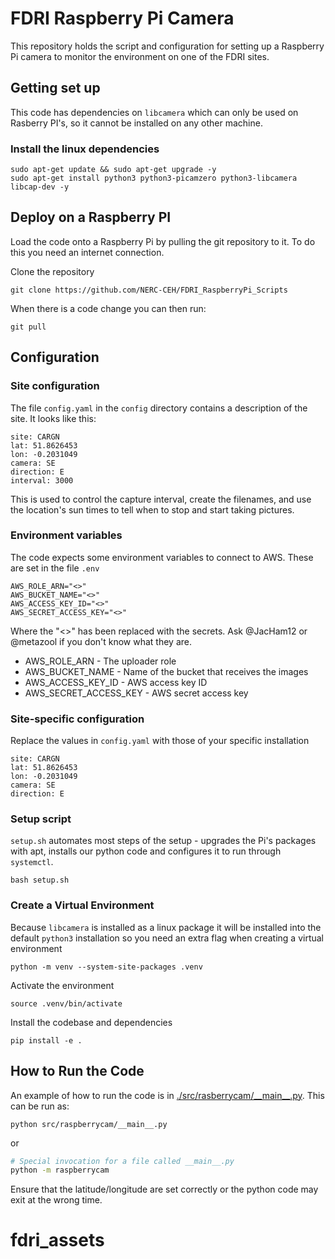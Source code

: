 # FDRI Raspberry Pi Camera

This repository holds the script and configuration for setting up a Raspberry Pi camera to monitor the environment on one of the FDRI sites.

## Getting set up

This code has dependencies on `libcamera` which can only be used on Rasberry PI's, so it cannot be installed on any other machine.

### Install the linux dependencies
```
sudo apt-get update && sudo apt-get upgrade -y
sudo apt-get install python3 python3-picamzero python3-libcamera libcap-dev -y
```

## Deploy on a Raspberry PI

Load the code onto a Raspberry Pi by pulling the git repository to it. To do this you need an internet connection.

Clone the repository

```shell
git clone https://github.com/NERC-CEH/FDRI_RaspberryPi_Scripts
```

When there is a code change you can then run:
```shell
git pull
```

## Configuration

### Site configuration

The file `config.yaml` in the `config` directory contains a description of the site. It looks like this:

```
site: CARGN
lat: 51.8626453
lon: -0.2031049
camera: SE
direction: E
interval: 3000
```

This is used to control the capture interval, create the filenames, and use the location's sun times to tell when to stop and start taking pictures.

### Environment variables
The code expects some environment variables to connect to AWS.
These are set in the file `.env`

```shell .env
AWS_ROLE_ARN="<>"
AWS_BUCKET_NAME="<>"
AWS_ACCESS_KEY_ID="<>"
AWS_SECRET_ACCESS_KEY="<>"
```

Where the "<>" has been replaced with the secrets. Ask @JacHam12 or @metazool if you don't know what they are.

- AWS_ROLE_ARN - The uploader role
- AWS_BUCKET_NAME - Name of the bucket that receives the images
- AWS_ACCESS_KEY_ID - AWS access key ID
- AWS_SECRET_ACCESS_KEY - AWS secret access key

### Site-specific configuration

Replace the values in `config.yaml` with those of your specific installation

```
site: CARGN
lat: 51.8626453
lon: -0.2031049
camera: SE
direction: E
```

### Setup script

`setup.sh` automates most steps of the setup - upgrades the Pi's packages with apt, installs our python code and configures it to run through `systemctl`.

```shell
bash setup.sh
```

### Create a Virtual Environment

Because `libcamera` is installed as a linux package it will be installed into the default `python3` installation so you need an extra flag when creating a virtual environment

```
python -m venv --system-site-packages .venv
``` 
Activate the environment

```shell
source .venv/bin/activate
```

Install the codebase and dependencies

```shell
pip install -e .
```

## How to Run the Code


An example of how to run the code is in [./src/rasberrycam/\_\_main\_\_.py](src/raspberrycam/__main__.py). This can be run as:

```shell
python src/raspberrycam/__main__.py
```

or

```bash
# Special invocation for a file called __main__.py
python -m raspberrycam
```

Ensure that the latitude/longitude are set correctly or the python code may exit at the wrong time.

# fdri_assets
